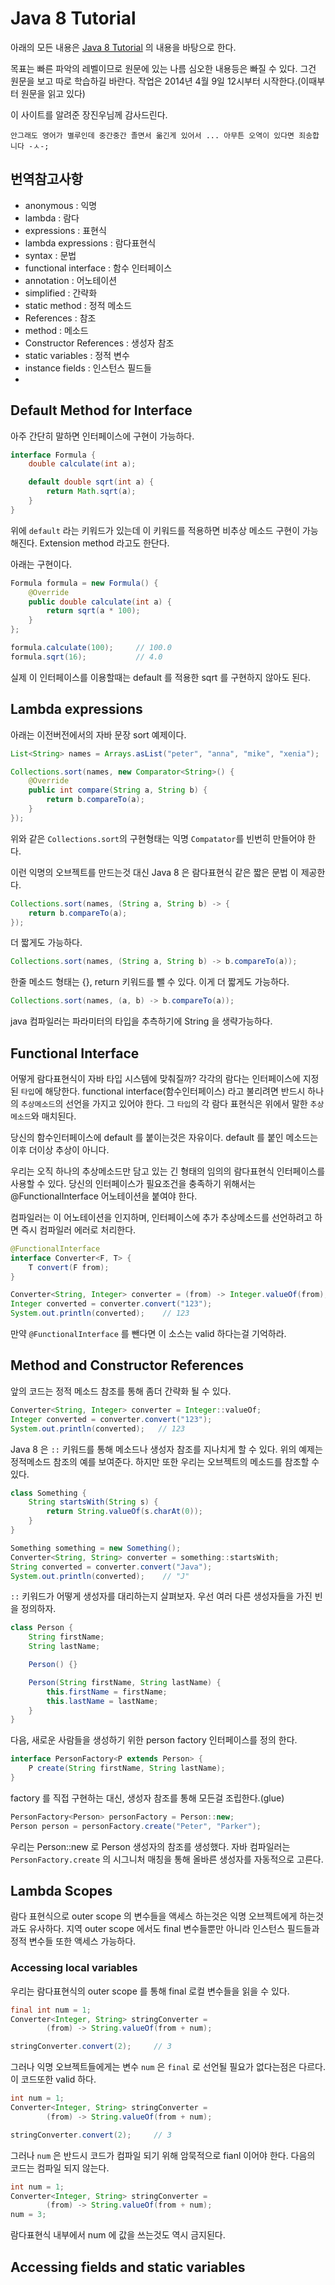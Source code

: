 # Java 8 Tutorial

아래의 모든 내용은 [Java 8 Tutorial](http://winterbe.com/posts/2014/03/16/java-8-tutorial/) 의 내용을 바탕으로 한다.  

목표는 빠른 파악의 레벨이므로 원문에 있는 나름 심오한 내용등은 빠질 수 있다. 그건 원문을 보고 따로 학습하길 바란다. 작업은 2014년 4월 9일 12시부터 시작한다.(이때부터 원문을 읽고 있다)

이 사이트를 알려준 장진우님께 감사드린다.

    안그래도 영어가 별루인데 중간중간 졸면서 옮긴게 있어서 ... 아무튼 오역이 있다면 죄송합니다 -ㅅ-;

## 번역참고사항

- anonymous : 익명 
- lambda : 람다
- expressions : 표현식
- lambda expressions : 람다표현식 
- syntax : 문법  
- functional interface : 함수 인터페이스 
- annotation : 어노테이션 
- simplified : 간략화 
- static method : 정적 메소드 
- References : 참조 
- method : 메소드 
- Constructor References : 생성자 참조 
- static variables : 정적 변수
- instance fields : 인스턴스 필드들 
- 

## Default Method for Interface
아주 간단히 말하면 인터페이스에 구현이 가능하다.
``` java
interface Formula {
    double calculate(int a);

    default double sqrt(int a) {
        return Math.sqrt(a);
    }
}
```

위에 `default` 라는 키워드가 있는데 이 키워드를 적용하면 비추상 메소드 구현이 가능해진다. Extension method 라고도 한단다.

아래는 구현이다.
``` java
Formula formula = new Formula() {
    @Override
    public double calculate(int a) {
        return sqrt(a * 100);
    }
};

formula.calculate(100);     // 100.0
formula.sqrt(16);           // 4.0
```

실제 이 인터페이스를 이용할때는 default 를 적용한 sqrt 를 구현하지 않아도 된다. 

## Lambda expressions

아래는 이전버전에서의 자바 문장 sort 예제이다. 

``` java
List<String> names = Arrays.asList("peter", "anna", "mike", "xenia");

Collections.sort(names, new Comparator<String>() {
    @Override
    public int compare(String a, String b) {
        return b.compareTo(a);
    }
});
```
위와 같은 `Collections.sort`의 구현형태는 익명 `Compatator`를 빈번히 만들어야 한다. 

이런 익명의 오브젝트를 만드는것 대신 Java 8 은 람다표현식 같은 짧은 문법 이 제공한다. 

``` java
Collections.sort(names, (String a, String b) -> {
    return b.compareTo(a);
});
```

더 짧게도 가능하다.

``` java
Collections.sort(names, (String a, String b) -> b.compareTo(a));
```

한줄 메소드 형태는 {}, return 키워드를 뺄 수 있다. 이게 더 짧게도 가능하다.

``` java
Collections.sort(names, (a, b) -> b.compareTo(a));
```

java 컴파일러는 파라미터의 타입을 추측하기에 String 을 생략가능하다. 

## Functional Interface
어떻게 람다표현식이 자바 타입 시스템에 맞춰질까? 각각의 람다는 인터페이스에 지정된 `타입`에 해당한다.  functional interface(함수인터페이스) 라고 불리려면 반드시 하나의 `추상메소드`의 선언을 가지고 있어야 한다. 
그 `타입`의 각 람다 표현식은 위에서 말한 `추상메소드`와 매치된다.

당신의 함수인터페이스에 default 를 붙이는것은 자유이다. default 를 붙인 메소드는 이후 더이상 추상이 아니다.

우리는 오직 하나의 추상메소드만 담고 있는 긴 형태의 임의의 람다표현식 인터페이스를 사용할 수 있다. 당신의 인터페이스가 필요조건을 충족하기 위해서는 @FunctionalInterface 어노테이션을 붙여야 한다.

컴파일러는 이 어노테이션을 인지하며, 인터페이스에 추가 추상메소드를 선언하려고 하면 즉시 컴파일러 에러로 처리한다. 

``` java
@FunctionalInterface
interface Converter<F, T> {
    T convert(F from);
}
```

``` java
Converter<String, Integer> converter = (from) -> Integer.valueOf(from);
Integer converted = converter.convert("123");
System.out.println(converted);    // 123
```

만약 `@FunctionalInterface` 를 뺀다면 이 소스는 valid 하다는걸 기억하라.

## Method and Constructor References

앞의 코드는 정적 메소드 참조를 통해 좀더 간략화 될 수 있다. 

``` java
Converter<String, Integer> converter = Integer::valueOf;
Integer converted = converter.convert("123");
System.out.println(converted);   // 123
```

Java 8 은 `::` 키워드를 통해 메소드나 생성자 참조를 지나치게 할 수 있다. 위의 예제는 정적메소드 참조의 예를 보여준다. 하지만 또한 우리는 오브젝트의 메소드를 참조할 수 있다. 

``` java
class Something {
    String startsWith(String s) {
        return String.valueOf(s.charAt(0));
    }
}
```

``` java
Something something = new Something();
Converter<String, String> converter = something::startsWith;
String converted = converter.convert("Java");
System.out.println(converted);    // "J" 
```

`::` 키워드가 어떻게 생성자를 대리하는지 살펴보자. 우선 여러 다른 생성자들을 가진 빈을 정의하자.

``` java
class Person {
    String firstName;
    String lastName;

    Person() {}

    Person(String firstName, String lastName) {
        this.firstName = firstName;
        this.lastName = lastName;
    }
}
```
다음, 새로운 사람들을 생성하기 위한 person factory 인터페이스를 정의 한다. 

``` java
interface PersonFactory<P extends Person> {
    P create(String firstName, String lastName);
}
```

factory 를 직접 구현하는 대신, 생성자 참조를 통해 모든걸 조립한다.(glue)

``` java
PersonFactory<Person> personFactory = Person::new;
Person person = personFactory.create("Peter", "Parker");
```

우리는 Person::new 로 Person 생성자의 참조를 생성했다. 자바 컴파일러는 `PersonFactory.create` 의 시그니처 매칭을 통해 올바른 생성자를 자동적으로 고른다. 

## Lambda Scopes 

람다 표현식으로 outer scope 의 변수들을 액세스 하는것은 익명 오브젝트에게 하는것과도 유사하다. 지역 outer scope 에서도 final 변수들뿐만 아니라 인스턴스 필드들과 정적 변수들 또한 액세스 가능하다. 

### Accessing local variables
우리는 람다표현식의 outer scope 를 통해 final 로컬 변수들을 읽을 수 있다.

``` java
final int num = 1;
Converter<Integer, String> stringConverter =
        (from) -> String.valueOf(from + num);

stringConverter.convert(2);     // 3
```

그러나 익명 오브젝트들에게는 변수 `num` 은 `final` 로 선언될 필요가 없다는점은 다르다.
이 코드또한 valid 하다.

``` java
int num = 1;
Converter<Integer, String> stringConverter =
        (from) -> String.valueOf(from + num);

stringConverter.convert(2);     // 3
```

그러나 `num` 은 반드시 코드가 컴파일 되기 위해 암묵적으로 fianl 이어야 한다. 다음의 코드는 컴파일 되지 않는다.

``` java
int num = 1;
Converter<Integer, String> stringConverter =
        (from) -> String.valueOf(from + num);
num = 3;
```

람다표현식 내부에서 num 에 값을 쓰는것도 역시 금지된다.

## Accessing fields and static variables






